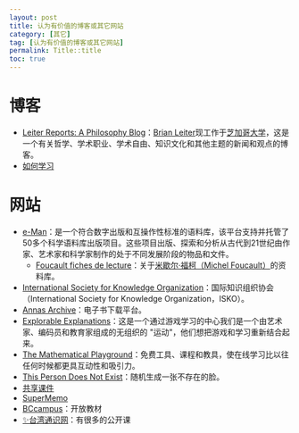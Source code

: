 ```yaml
---
layout: post
title: 认为有价值的博客或其它网站
category: [其它]
tag: [认为有价值的博客或其它网站]
permalink: Title::title
toc: true
---
```


# 博客
- [Leiter Reports: A Philosophy Blog](https://leiterreports.typepad.com/ "Leiter Reports: A Philosophy Blog")：[Brian Leiter](https://www.law.uchicago.edu/faculty/leiter)现工作于[芝加哥大学](https://www.uchicago.edu/)，这是一个有关哲学、学术职业、学术自由、知识文化和其他主题的新闻和观点的博客。
- [如何学习](https://www.masterhowtolearn.com/)

# 网站
- [e-Man](https://eman-archives.org/EMAN/ "e-Man")：是一个符合数字出版和互操作性标准的语料库，该平台支持并托管了50多个科学语料库出版项目。这些项目出版、探索和分析从古代到21世纪由作家、艺术家和科学家制作的处于不同发展阶段的物品和文件。
	- [Foucault fiches de lecture](https://eman-archives.org/Foucault-fiches/ "Foucault fiches de lecture")：关于[米歇尔·福柯（Michel Foucault）](https://baike.baidu.com/item/%E7%B1%B3%E6%AD%87%E5%B0%94%C2%B7%E7%A6%8F%E6%9F%AF/576152)的资料库。
- [International Society for Knowledge Organization](https://www.isko.org/ "International Society for Knowledge Organization")：国际知识组织协会（International Society for Knowledge Organization，ISKO）。
- [Annas Archive](https://annas-archive.org "Annas Archive")：电子书下载平台。
- [Explorable Explanations](https://explorabl.es/ "Explorable Explanations")：这是一个通过游戏学习的中心我们是一个由艺术家、编码员和教育家组成的无组织的 "运动"，他们想把游戏和学习重新结合起来。
- [The Mathematical Playground](https://mathigon.org/ "The Mathematical Playground")：免费工具、课程和教具，使在线学习比以往任何时候都更具互动性和吸引力。
- [This Person Does Not Exist](https://www.thispersondoesnotexist.com/ "This Person Does Not Exist")：随机生成一张不存在的脸。
- [共享课件](https://www.sharecourseware.org/)
- [SuperMemo](https://www.super-memory.com/)
- [BCcampus](https://open.bccampus.ca/)：开放教材
- [✨台湾通识网](http://get.aca.ntu.edu.tw/getcdb/)：有很多的公开课

